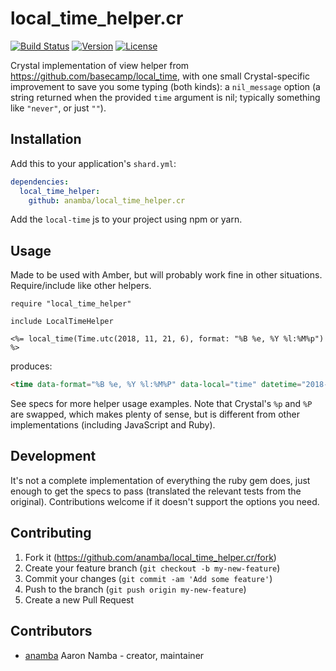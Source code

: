# local_time_helper.cr

[![Build Status](https://travis-ci.org/anamba/local_time_helper.cr.svg?branch=master)](https://travis-ci.org/anamba/local_time_helper.cr)
[![Version](https://img.shields.io/github/tag/anamba/local_time_helper.cr.svg?maxAge=360)](https://github.com/anamba/local_time_helper.cr/releases/latest)
[![License](https://img.shields.io/github/license/anamba/local_time_helper.cr.svg)](https://github.com/anamba/local_time_helper.cr/blob/master/LICENSE)

Crystal implementation of view helper from https://github.com/basecamp/local_time, with one small Crystal-specific improvement to save you some typing (both kinds): a `nil_message` option (a string returned when the provided `time` argument is nil; typically something like `"never"`, or just `""`).

## Installation

Add this to your application's `shard.yml`:

```yaml
dependencies:
  local_time_helper:
    github: anamba/local_time_helper.cr
```

Add the `local-time` js to your project using npm or yarn.

## Usage

Made to be used with Amber, but will probably work fine in other situations. Require/include like other helpers.

```crystal
require "local_time_helper"
```

```crystal
include LocalTimeHelper
```

```erb
<%= local_time(Time.utc(2018, 11, 21, 6), format: "%B %e, %Y %l:%M%p") %>
```

produces:
```html
<time data-format="%B %e, %Y %l:%M%P" data-local="time" datetime="2018-11-21T06:00:00Z">November 21, 2018  6:00am</time>
```

See specs for more helper usage examples. Note that Crystal's `%p` and `%P` are swapped, which makes plenty of sense, but is different from other implementations (including JavaScript and Ruby).

## Development

It's not a complete implementation of everything the ruby gem does, just enough to get the specs to pass (translated the relevant tests from the original).
Contributions welcome if it doesn't support the options you need.

## Contributing

1. Fork it (<https://github.com/anamba/local_time_helper.cr/fork>)
2. Create your feature branch (`git checkout -b my-new-feature`)
3. Commit your changes (`git commit -am 'Add some feature'`)
4. Push to the branch (`git push origin my-new-feature`)
5. Create a new Pull Request

## Contributors

- [anamba](https://github.com/anamba) Aaron Namba - creator, maintainer
